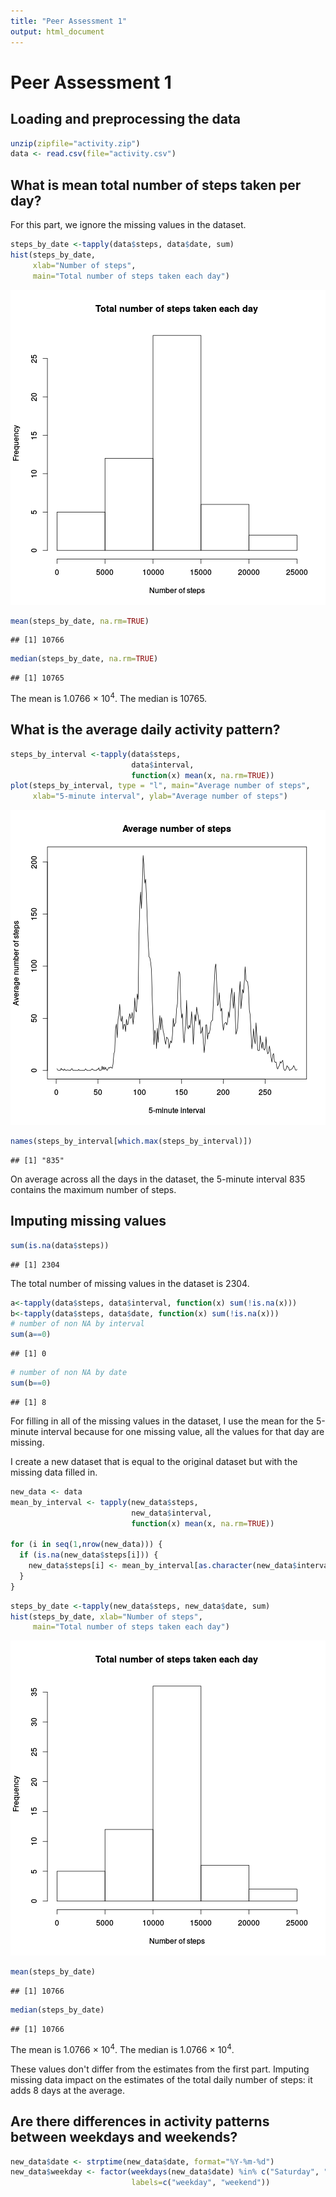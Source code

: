 ```yaml
---
title: "Peer Assessment 1"
output: html_document
---
```


Peer Assessment 1
==================

## Loading and preprocessing the data


```r
unzip(zipfile="activity.zip")
data <- read.csv(file="activity.csv")
```

## What is mean total number of steps taken per day?
For this part, we ignore the missing values in the dataset.

```r
steps_by_date <-tapply(data$steps, data$date, sum)
hist(steps_by_date, 
     xlab="Number of steps",
     main="Total number of steps taken each day")
```

![plot of chunk unnamed-chunk-2](figure/unnamed-chunk-2.png) 



```r
mean(steps_by_date, na.rm=TRUE)
```

```
## [1] 10766
```

```r
median(steps_by_date, na.rm=TRUE)
```

```
## [1] 10765
```
The mean is 1.0766 &times; 10<sup>4</sup>.
The median is 10765.

## What is the average daily activity pattern?

```r
steps_by_interval <-tapply(data$steps, 
                           data$interval, 
                           function(x) mean(x, na.rm=TRUE))
plot(steps_by_interval, type = "l", main="Average number of steps", 
     xlab="5-minute interval", ylab="Average number of steps")
```

![plot of chunk unnamed-chunk-4](figure/unnamed-chunk-4.png) 


```r
names(steps_by_interval[which.max(steps_by_interval)])
```

```
## [1] "835"
```
On average across all the days in the dataset, the 5-minute interval 
835 contains the maximum 
number of steps.

## Imputing missing values

```r
sum(is.na(data$steps))
```

```
## [1] 2304
```
The total number of missing values in the dataset is 2304.


```r
a<-tapply(data$steps, data$interval, function(x) sum(!is.na(x)))
b<-tapply(data$steps, data$date, function(x) sum(!is.na(x)))
# number of non NA by interval
sum(a==0)
```

```
## [1] 0
```

```r
# number of non NA by date
sum(b==0)
```

```
## [1] 8
```
For filling in all of the missing values in the dataset, I use the mean for the 
5-minute interval because for one missing value, all the values for that day 
are missing.

I create a new dataset that is equal to the original dataset but with the 
missing data filled in.

```r
new_data <- data
mean_by_interval <- tapply(new_data$steps, 
                           new_data$interval, 
                           function(x) mean(x, na.rm=TRUE))

for (i in seq(1,nrow(new_data))) {
  if (is.na(new_data$steps[i])) {
    new_data$steps[i] <- mean_by_interval[as.character(new_data$interval[i])]
  }
}
```



```r
steps_by_date <-tapply(new_data$steps, new_data$date, sum)
hist(steps_by_date, xlab="Number of steps", 
     main="Total number of steps taken each day")
```

![plot of chunk unnamed-chunk-9](figure/unnamed-chunk-9.png) 


```r
mean(steps_by_date)
```

```
## [1] 10766
```

```r
median(steps_by_date)
```

```
## [1] 10766
```
The mean is 1.0766 &times; 10<sup>4</sup>.
The median is 1.0766 &times; 10<sup>4</sup>.

These values don't differ from the estimates from the first part. Imputing 
missing data impact on the estimates of the total daily number of steps: it 
adds 8 days at the average.


## Are there differences in activity patterns between weekdays and weekends?


```r
new_data$date <- strptime(new_data$date, format="%Y-%m-%d")
new_data$weekday <- factor(weekdays(new_data$date) %in% c("Saturday", "Sunday"),
                           labels=c("weekday", "weekend"))
```
